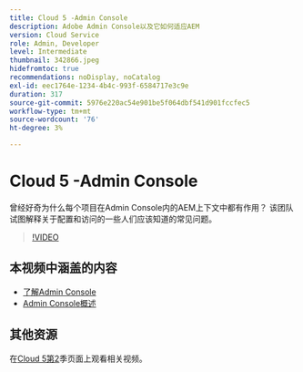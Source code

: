 ```yaml
---
title: Cloud 5 -Admin Console
description: Adobe Admin Console以及它如何适应AEM
version: Cloud Service
role: Admin, Developer
level: Intermediate
thumbnail: 342866.jpeg
hidefromtoc: true
recommendations: noDisplay, noCatalog
exl-id: eec1764e-1234-4b4c-993f-6584717e3c9e
duration: 317
source-git-commit: 5976e220ac54e901be5f064dbf541d901fccfec5
workflow-type: tm+mt
source-wordcount: '76'
ht-degree: 3%

---
```


# Cloud 5 -Admin Console

曾经好奇为什么每个项目在Admin Console内的AEM上下文中都有作用？ 该团队试图解释关于配置和访问的一些人们应该知道的常见问题。

>[!VIDEO](https://video.tv.adobe.com/v/342866?quality=12&learn=on)

## 本视频中涵盖的内容

+ [了解Admin Console](https://experienceleague.adobe.com/docs/experience-manager-cloud-service/content/onboarding/onboarding-concepts/admin-console.html)
+ [Admin Console概述](https://helpx.adobe.com/cn/enterprise/using/admin-console.html)

## 其他资源

在[Cloud 5第2](../cloud5-season-2.md)季页面上观看相关视频。
